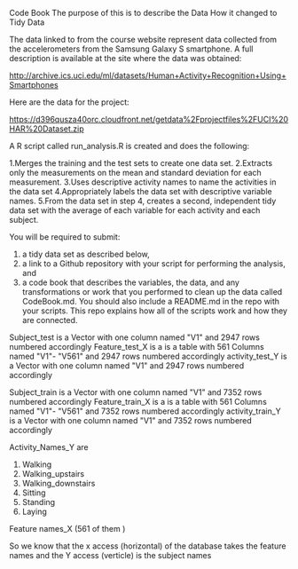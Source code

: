 Code Book
The purpose of this is to describe the Data
How it changed to Tidy Data

The data linked to from the course website represent data collected from the accelerometers from the Samsung Galaxy S smartphone. 
A full description is available at the site where the data was obtained:

http://archive.ics.uci.edu/ml/datasets/Human+Activity+Recognition+Using+Smartphones

Here are the data for the project:

https://d396qusza40orc.cloudfront.net/getdata%2Fprojectfiles%2FUCI%20HAR%20Dataset.zip

A R script called run_analysis.R is created and does the following:

1.Merges the training and the test sets to create one data set.
2.Extracts only the measurements on the mean and standard deviation for each measurement.
3.Uses descriptive activity names to name the activities in the data set
4.Appropriately labels the data set with descriptive variable names.
5.From the data set in step 4, creates a second, independent tidy data set with the average of each variable 
for each activity and each subject.

You will be required to submit: 
1) a tidy data set as described below, 
2) a link to a Github repository with your script for 
performing the analysis, and 
3) a code book that describes the variables, the data, and any transformations or work that you 
performed to clean up the data called CodeBook.md. You should also include a README.md in the repo with your scripts. 
This repo explains how all of the scripts work and how they are connected.

Subject_test is a Vector with one column named "V1" and 2947 rows numbered accordingly
Feature_test_X is a is a table with 561 Columns named "V1"- "V561"  and 2947 rows numbered accordingly
activity_test_Y is a Vector with one column named "V1" and 2947 rows numbered accordingly

Subject_train is a Vector with one column named "V1" and 7352 rows numbered accordingly
Feature_train_X is a is a table with 561 Columns named "V1"- "V561"  and 7352 rows numbered accordingly
activity_train_Y is a Vector with one column named "V1" and 7352 rows numbered accordingly

Activity_Names_Y are
1.  Walking
2.  Walking_upstairs
3.  Walking_downstairs
4.  Sitting
5.  Standing
6.  Laying

Feature names_X (561 of them )

So we know that the x access (horizontal) of the database takes the feature names
and the Y access (verticle)  is the subject names
